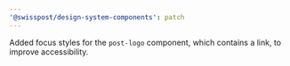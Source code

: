 ```yaml
---
'@swisspost/design-system-components': patch
---
```


Added focus styles for the `post-logo` component, which contains a link, to improve accessibility.
